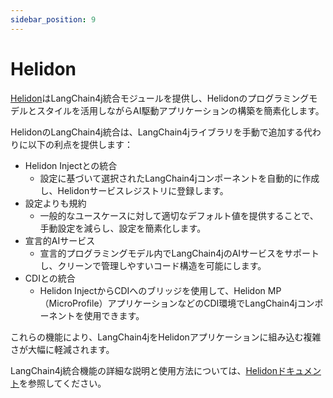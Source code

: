 ```yaml
---
sidebar_position: 9
---
```


# Helidon

[Helidon](https://helidon.io/)はLangChain4j統合モジュールを提供し、Helidonのプログラミングモデルとスタイルを活用しながらAI駆動アプリケーションの構築を簡素化します。

HelidonのLangChain4j統合は、LangChain4jライブラリを手動で追加する代わりに以下の利点を提供します：

- Helidon Injectとの統合
    - 設定に基づいて選択されたLangChain4jコンポーネントを自動的に作成し、Helidonサービスレジストリに登録します。
- 設定よりも規約
    - 一般的なユースケースに対して適切なデフォルト値を提供することで、手動設定を減らし、設定を簡素化します。
- 宣言的AIサービス
    - 宣言的プログラミングモデル内でLangChain4jのAIサービスをサポートし、クリーンで管理しやすいコード構造を可能にします。
- CDIとの統合
    - Helidon InjectからCDIへのブリッジを使用して、Helidon MP（MicroProfile）アプリケーションなどのCDI環境でLangChain4jコンポーネントを使用できます。

これらの機能により、LangChain4jをHelidonアプリケーションに組み込む複雑さが大幅に軽減されます。

LangChain4j統合機能の詳細な説明と使用方法については、[Helidonドキュメント](https://helidon.io/docs/latest/se/integrations/langchain4j/langchain4j)を参照してください。

